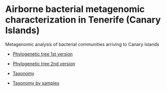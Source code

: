 # Airborne bacterial metagenomic characterization in Tenerife (Canary Islands)
Metagenomic analysis of bacterial communities arriving to Canary Islands

- [Phylogenetic tree 1st version](https://itol.embl.de/tree/19314512421835441582916791)

- [Phylogenetic tree 2nd version](https://itol.embl.de/tree/193145124218333341595590788)

- [Taxonomy](https://ull-stat.github.io/metagen2020/krona/taxonomy.html)

- [Taxonomy by samples](https://ull-stat.github.io/metagen2020/krona/taxonomy_by_samples.html)
